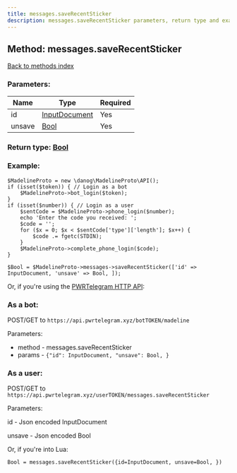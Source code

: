 ```yaml
---
title: messages.saveRecentSticker
description: messages.saveRecentSticker parameters, return type and example
---
```

## Method: messages.saveRecentSticker  
[Back to methods index](index.md)


### Parameters:

| Name     |    Type       | Required |
|----------|---------------|----------|
|id|[InputDocument](../types/InputDocument.md) | Yes|
|unsave|[Bool](../types/Bool.md) | Yes|


### Return type: [Bool](../types/Bool.md)

### Example:


```
$MadelineProto = new \danog\MadelineProto\API();
if (isset($token)) { // Login as a bot
    $MadelineProto->bot_login($token);
}
if (isset($number)) { // Login as a user
    $sentCode = $MadelineProto->phone_login($number);
    echo 'Enter the code you received: ';
    $code = '';
    for ($x = 0; $x < $sentCode['type']['length']; $x++) {
        $code .= fgetc(STDIN);
    }
    $MadelineProto->complete_phone_login($code);
}

$Bool = $MadelineProto->messages->saveRecentSticker(['id' => InputDocument, 'unsave' => Bool, ]);
```

Or, if you're using the [PWRTelegram HTTP API](https://pwrtelegram.xyz):

### As a bot:

POST/GET to `https://api.pwrtelegram.xyz/botTOKEN/madeline`

Parameters:

* method - messages.saveRecentSticker
* params - `{"id": InputDocument, "unsave": Bool, }`



### As a user:

POST/GET to `https://api.pwrtelegram.xyz/userTOKEN/messages.saveRecentSticker`

Parameters:

id - Json encoded InputDocument

unsave - Json encoded Bool




Or, if you're into Lua:

```
Bool = messages.saveRecentSticker({id=InputDocument, unsave=Bool, })
```

